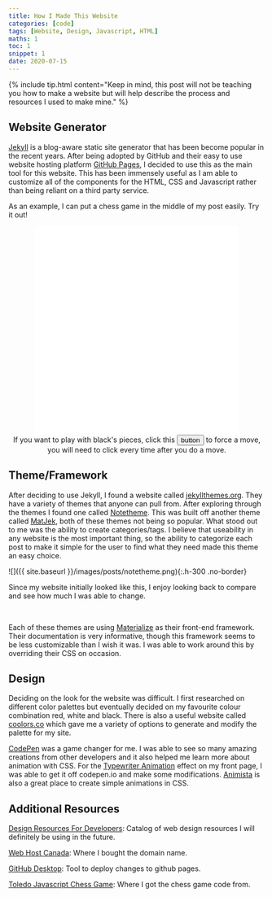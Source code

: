 ```yaml
---
title: How I Made This Website
categories: [code]
tags: [Website, Design, Javascript, HTML]
maths: 1
toc: 1
snippet: 1
date: 2020-07-15
---
```


{% include tip.html content="Keep in mind, this post will not be teaching you how to make a website but will help describe the process and resources I used to make mine." %}
 
## Website Generator

<a href="https://jekyllrb.com/" target="_blank">Jekyll</a> is a blog-aware static site generator that has been become popular in the recent years. After being adopted by GitHub and their easy to use website hosting platform <a href="https://pages.github.com/" target="_blank">GitHub Pages</a>, I decided to use this as the main tool for this website. This has been immensely useful as I am able to customize all of the components for the HTML, CSS and Javascript rather than being reliant on a third party service.

As an example, I can put a chess game in the middle of my post easily. Try it out! 

<div class="row" align="center">
<iframe src="../images/posts/chess/toledo_javascript_chess2.html" width="400" height="410" scrolling="no" frameborder="no" id="chess"></iframe>
</div>
<div class="row" align="center">
If you want to play with black's pieces, click this
<input type="button" value="button" onclick="with(document.getElementById('chess').contentWindow)setTimeout('X(0,0,0,21,u,2),X(0,0,0,21,u,1),W()',250);">
to force a move, you will need to click every time after you do a move.
</div>

## Theme/Framework
<div class="row">
<p>
After deciding to use Jekyll, I found a website called <a href="http://jekyllthemes.org/" target="_blank">jekyllthemes.org</a>. They have a variety of themes that anyone can pull from. After exploring through the themes I found one called <a href="https://dinhanhthi.github.io/notetheme/" target="_blank">Notetheme</a>. This was built off another theme called <a href="http://jekyllthemes.org/themes/matjek/" target="_blank">MatJek</a>, both of these themes not being so popular. What stood out to me was the ability to create categories/tags. I believe that useability in any website is the most important thing, so the ability to categorize each post to make it simple for the user to find what they need made this theme an easy choice. 
</p>

<div class="col s12 l6" markdown="1">

![]({{ site.baseurl }}/images/posts/notetheme.png){:.h-300 .no-border}

<p class="post-more-info" markdown="1">
Since my website initially looked like this, I enjoy looking back to compare and see how much I was able to change.
</p>

</div>


<div class="col s12 l6" markdown="1">
<br>
<p>
Each of these themes are using <a href="https://materializecss.com/" target="_blank">Materialize</a> as their front-end framework. Their documentation is very informative, though this framework seems to be less customizable than I wish it was. I was able to work around this by overriding their CSS on occasion.
</p>
</div>

</div>

## Design

Deciding on the look for the website was difficult. I first researched on different color palettes but eventually decided on my favourite colour combination red, white and black. There is also a useful website called <a href="https://coolors.co/ffffff-959794-45433e-181619-e9322e" target="_blank">coolors.co</a> which gave me a variety of options to generate and modify the palette for my site.

<a href="https://codepen.io" target="_blank">CodePen</a> was a game changer for me. I was able to see so many amazing creations from other developers and it also helped me learn more about animation with CSS. For the <a href="https://codepen.io/Coding_Journey/pen/BEMgbX" target="_blank">Typewriter Animation</a> effect on my front page, I was able to get it off codepen.io and make some modifications. <a href="https://animista.net/" target="_blank">Animista</a> is also a great place to create simple animations in CSS.

## Additional Resources

<a href="https://github.com/bradtraversy/design-resources-for-developers" target="_blank">Design Resources For Developers</a>: Catalog of web design resources I will definitely be using in the future.

<a href="https://whc.ca/en" target="_blank">Web Host Canada</a>: Where I bought the domain name. 

<a href="https://desktop.github.com/" target="_blank">GitHub Desktop</a>: Tool to deploy changes to github pages.

<a href="https://nanochess.org/chess4.html" target="_blank">Toledo Javascript Chess Game</a>: Where I got the chess game code from.